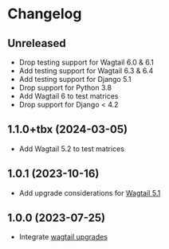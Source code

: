 # Changelog

## Unreleased

- Drop testing support for Wagtail 6.0 & 6.1
- Add testing support for Wagtail 6.3 & 6.4
- Add testing support for Django 5.1
- Drop support for Python 3.8
- Add Wagtail 6 to test matrices
- Drop support for Django < 4.2

## 1.1.0+tbx (2024-03-05)

- Add Wagtail 5.2 to test matrices

## 1.0.1 (2023-10-16)

- Add upgrade considerations for [Wagtail 5.1](https://github.com/torchbox-forks/wagtail-robots/pull/5)

## 1.0.0 (2023-07-25)

- Integrate [wagtail upgrades](https://github.com/unexceptable/wagtail-robots/pull/20)
